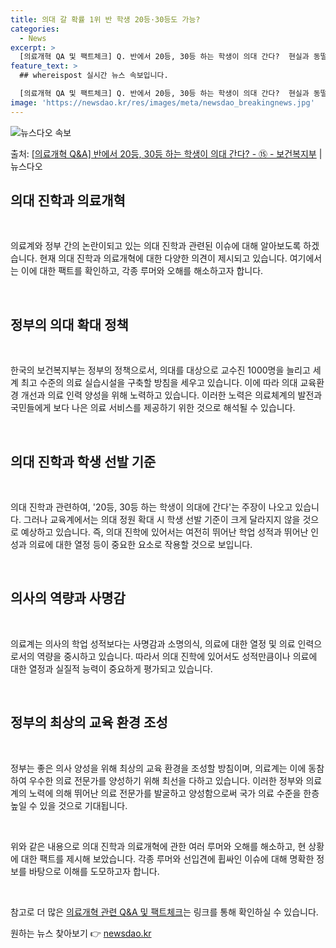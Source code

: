 ```yaml
---
title: 의대 갈 확률 1위 반 학생 20등·30등도 가능?
categories:
  - News
excerpt: >
  [의료개혁 QA 및 팩트체크] Q. 반에서 20등, 30등 하는 학생이 의대 간다?  현실과 동떨어진 주장입…
feature_text: >
  ## whereispost 실시간 뉴스 속보입니다.

  [의료개혁 QA 및 팩트체크] Q. 반에서 20등, 30등 하는 학생이 의대 간다?  현실과 동떨어진 주장입…
image: 'https://newsdao.kr/res/images/meta/newsdao_breakingnews.jpg'
---
```


![뉴스다오 속보](https://newsdao.kr/res/images/meta/newsdao_breakingnews.jpg)

<p>출처: <a href="https://newsdao.kr/3460" rel="dofollow">[의료개혁 Q&A] 반에서 20등, 30등 하는 학생이 의대 간다? - ⑮ - 보건복지부</a> | 뉴스다오</p>

<h2 data-ke-size="size26">의대 진학과 의료개혁</h2>
<p data-ke-size="size16">&nbsp;</p>
의료계와 정부 간의 논란이되고 있는 의대 진학과 관련된 이슈에 대해 알아보도록 하겠습니다. 현재 의대 진학과 의료개혁에 대한 다양한 의견이 제시되고 있습니다. 여기에서는 이에 대한 팩트를 확인하고, 각종 루머와 오해를 해소하고자 합니다.
<p data-ke-size="size16">&nbsp;</p>
<h2 data-ke-size="size26">정부의 의대 확대 정책</h2>
<p data-ke-size="size16">&nbsp;</p>
한국의 보건복지부는 정부의 정책으로서, 의대를 대상으로 교수진 1000명을 늘리고 세계 최고 수준의 의료 실습시설을 구축할 방침을 세우고 있습니다. 이에 따라 의대 교육환경 개선과 의료 인력 양성을 위해 노력하고 있습니다. 이러한 노력은 의료체계의 발전과 국민들에게 보다 나은 의료 서비스를 제공하기 위한 것으로 해석될 수 있습니다.
<p data-ke-size="size16">&nbsp;</p>
<h2 data-ke-size="size26">의대 진학과 학생 선발 기준</h2>
<p data-ke-size="size16">&nbsp;</p>
의대 진학과 관련하여, '20등, 30등 하는 학생이 의대에 간다'는 주장이 나오고 있습니다. 그러나 교육계에서는 의대 정원 확대 시 학생 선발 기준이 크게 달라지지 않을 것으로 예상하고 있습니다. 즉, 의대 진학에 있어서는 여전히 뛰어난 학업 성적과 뛰어난 인성과 의료에 대한 열정 등이 중요한 요소로 작용할 것으로 보입니다.
<p data-ke-size="size16">&nbsp;</p>
<h2 data-ke-size="size26">의사의 역량과 사명감</h2>
<p data-ke-size="size16">&nbsp;</p>
의료계는 의사의 학업 성적보다는 사명감과 소명의식, 의료에 대한 열정 및 의료 인력으로서의 역량을 중시하고 있습니다. 따라서 의대 진학에 있어서도 성적만큼이나 의료에 대한 열정과 실질적 능력이 중요하게 평가되고 있습니다.
<p data-ke-size="size16">&nbsp;</p>
<h2 data-ke-size="size26">정부의 최상의 교육 환경 조성</h2>
<p data-ke-size="size16">&nbsp;</p>
정부는 좋은 의사 양성을 위해 최상의 교육 환경을 조성할 방침이며, 의료계는 이에 동참하여 우수한 의료 전문가를 양성하기 위해 최선을 다하고 있습니다. 이러한 정부와 의료계의 노력에 의해 뛰어난 의료 전문가를 발굴하고 양성함으로써 국가 의료 수준을 한층 높일 수 있을 것으로 기대됩니다.
<p data-ke-size="size16">&nbsp;</p>
위와 같은 내용으로 의대 진학과 의료개혁에 관한 여러 루머와 오해를 해소하고, 현 상황에 대한 팩트를 제시해 보았습니다. 각종 루머와 선입견에 휩싸인 이슈에 대해 명확한 정보를 바탕으로 이해를 도모하고자 합니다.
<p data-ke-size="size16">&nbsp;</p>
참고로 더 많은 <a href="https://newsdao.kr/3460" target="_blank" rel="noopener">의료개혁 관련 Q&A 및 팩트체크</a>는 링크를 통해 확인하실 수 있습니다. 

원하는 뉴스 찾아보기 👉 <a href="https://newsdao.kr" rel="dofollow">newsdao.kr</a>


